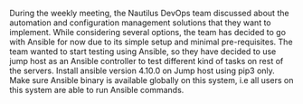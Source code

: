 
During the weekly meeting, the Nautilus DevOps team discussed about the automation and configuration management solutions that they want to implement. While considering several options, the team has decided to go with Ansible for now due to its simple setup and minimal pre-requisites. The team wanted to start testing using Ansible, so they have decided to use jump host as an Ansible controller to test different kind of tasks on rest of the servers. Install ansible version 4.10.0 on Jump host using pip3 only. Make sure Ansible binary is available globally on this system, i.e all users on this system are able to run Ansible commands.
